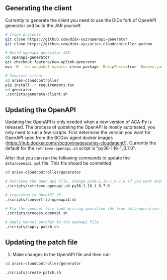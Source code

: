 ## Generating the client

Currently to generate the client you need to use the DIDx fork of OpenAPI generator and build the JAR yourself.

```sh
# Clone projects
git clone https://github.com/didx-xyz/openapi-generator
git clone https://github.com/didx-xyz/aries-cloudcontroller-python

# Build openapi generator JAR
cd openapi-generator
git checkout feature/new-uplink-generator
mvn -B --no-snapshot-updates clean package -DskipTests=true -Dmaven.javadoc.skip=true -Djacoco.skip=true

# Generate client
cd aries-cloudcontroller
pip install -r requirements.tsx
cd generator
./scripts/generate-client.sh
```

## Updating the OpenAPI

Updating the OpenAPI is only needed when a new version of ACA-Py is released. The process of updating the OpenAPI is mostly automated, you only need to run a few scripts. First determine the version you want for OpenAPI spec from the BCGov agent docker images (https://hub.docker.com/r/bcgovimages/aries-cloudagent/). Currently the default for the `retrieve-openapi.sh` script is "py36-1.16-1_0.7.0".

After that you can run the following commands to update the `data/openapi.yml` file. This file should be committed.

```sh
cd aries-cloudcontroller/generator

# Retrieve the open api file, change py36-1.16-1_0.7.0 if you want another version
./scripts/retrieve-openapi.sh py36-1.16-1_0.7.0

# transform to OpenAPI V3
./scripts/convert-to-openapi3.sh

# Fix the openapi file (add missing operation ids from data/operation-id-map.yml)
./scripts/process-openapi.sh

# Apply manual patches to the openapi file
./scripts/apply-patch.sh
```

## Updating the patch file

1. Make changes to the OpenAPI file and then run:

```sh
cd aries-cloudcontroller/generator

./scripts/create-patch.sh
```
